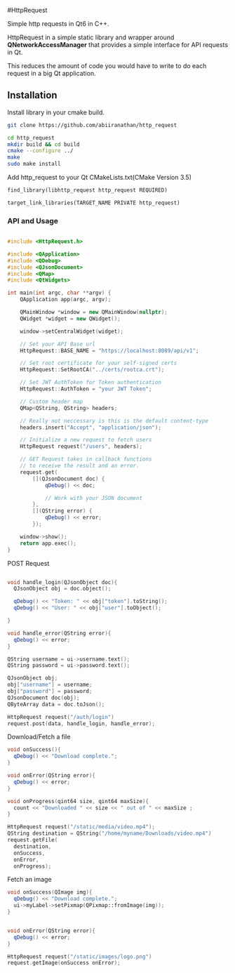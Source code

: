 #HttpRequest

Simple http requests in Qt6 in C++.

HttpRequest in a simple static library and wrapper around **QNetworkAccessManager** that provides a simple interface for API requests in Qt.

This reduces the amount of code you would have to write to do each request in a big Qt application.

## Installation

Install library in your cmake build.

```bash
git clone https://github.com/abiiranathan/http_request

cd http_request
mkdir build && cd build
cmake --configure ../
make
sudo make install
```

Add http_request to your Qt CMakeLists.txt(CMake Version 3.5)

```txt
find_library(libhttp_request http_request REQUIRED)

target_link_libraries(TARGET_NAME PRIVATE http_request)
```

### API and Usage

```c++

#include <HttpRequest.h>

#include <QApplication>
#include <QDebug>
#include <QJsonDocument>
#include <QMap>
#include <QtWidgets>

int main(int argc, char **argv) {
    QApplication app(argc, argv);

    QMainWindow *window = new QMainWindow(nullptr);
    QWidget *widget = new QWidget();

    window->setCentralWidget(widget);

    // Set your API Base url
    HttpRequest::BASE_NAME = "https://localhost:8089/api/v1";

    // Set root certificate for your self-signed certs
    HttpRequest::SetRootCA("../certs/rootca.crt");

    // Set JWT AuthToken for Token authentication
    HttpRequest::AuthToken = "your JWT Token";

    // Custom header map
    QMap<QString, QString> headers;

    // Really not neccessary is this is the default content-type
    headers.insert("Accept", "application/json");

    // Initialize a new request to fetch users
    HttpRequest request("/users", headers);

    // GET Request takes in callback functions
    // to receive the result and an error.
    request.get(
        [](QJsonDocument doc) {
            qDebug() << doc;

            // Work with your JSON document
        },
        [](QString error) {
            qDebug() << error;
        });

    window->show();
    return app.exec();
}
```

POST Request

```c++

void handle_login(QJsonObject doc){
  QJsonObject obj = doc.object();

  qDebug() << "Token: " << obj["token"].toString();
  qDebug() << "User: " << obj["user"].toObject();

}

void handle_error(QString error){
  qDebug() << error;
}

QString username = ui->username.text();
QString password = ui->password.text();

QJsonObject obj;
obj["username"] = username;
obj["password"] = password;
QJsonDocument doc(obj);
QByteArray data = doc.toJson();

HttpRequest request("/auth/login")
request.post(data, handle_login, handle_error);

```

Download/Fetch a file

```c++
void onSuccess(){
  qDebug() << "Download complete.";
}

void onError(QString error){
  qDebug() << error;
}

void onProgress(qint64 size, qint64 maxSize){
  count << "Downloaded " << size << " out of " << maxSize ;
}

HttpRequest request("/static/media/video.mp4");
QString destination = QString("/home/myname/Downloads/video.mp4")
request.getFile(
  destination,
  onSuccess,
  onError,
  onProgress);
```

Fetch an image

```c++
void onSuccess(QImage img){
  qDebug() << "Download complete.";
  ui->myLabel->setPixmap(QPixmap::fromImage(img));
}


void onError(QString error){
  qDebug() << error;
}

HttpRequest request("/static/images/logo.png")
request.getImage(onSuccess onError);
```
